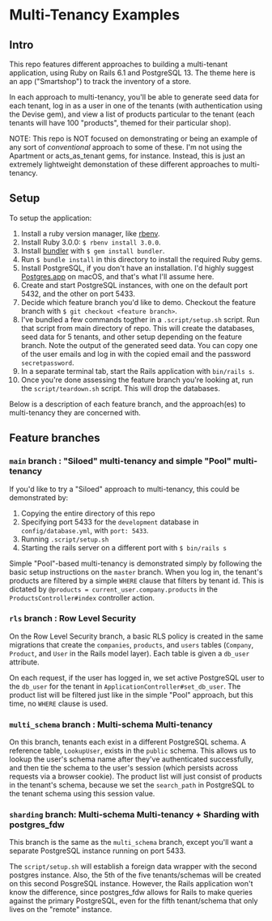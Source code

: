 # Multi-Tenancy Examples

## Intro

This repo features different approaches to building a multi-tenant application, using
Ruby on Rails 6.1 and PostgreSQL 13. The theme here is an app ("Smartshop") to track the inventory of a
store.

In each approach to multi-tenancy, you'll be able to generate seed data for each tenant, log in as a user in one of the tenants (with authentication using the Devise gem), and view a list of products particular to the tenant (each tenants will have 100 "products", themed for their particular shop).

NOTE: This repo is NOT focused on demonstrating or being an example of any sort of *conventional* approach to some of these. I'm not using the Apartment or acts_as_tenant gems, for instance. Instead, this is just an extremely lightweight demonstation of these different approaches to multi-tenancy.

## Setup

To setup the application:

1. Install a ruby version manager, like [rbenv](https://github.com/rbenv/rbenv#installation).
2. Install Ruby 3.0.0: `$ rbenv install 3.0.0`.
3. Install [bundler](https://bundler.io) with `$ gem install bundler`.
4. Run `$ bundle install` in this directory to install the required Ruby gems.
5. Install PostgreSQL, if you don't have an installation. I'd highly suggest [Postgres.app](https://postgresapp.com)
on macOS, and that's what I'll assume here.
6. Create and start PostgreSQL instances, with one on the default port 5432, and the other on port 5433.
7. Decide which feature branch you'd like to demo. Checkout the feature branch with `$ git checkout <feature branch>`.
8. I've bundled a few commands togther in a `.script/setup.sh` script. Run that script from main directory of repo. This will create the databases, seed data for 5 tenants, and other setup depending on the feature branch. Note the output of the generated seed data. You can copy one of the user emails and log in with the copied email and the password `secretpassword`.
9. In a separate terminal tab, start the Rails application with `bin/rails s`.
10. Once you're done assessing the feature branch you're looking at, run the `script/teardown.sh` script. This will drop the databases.

Below is a description of each feature branch, and the approach(es) to multi-tenancy they are concerned with.

## Feature branches

### `main` branch : "Siloed" multi-tenancy and simple "Pool" multi-tenancy

If you'd like to try a "Siloed" approach to multi-tenancy, this could be demonstrated by:

1. Copying the entire directory of this repo
2. Specifying port 5433 for the `development` database in `config/database.yml`, with `port: 5433`.
3. Running `.script/setup.sh`
4. Starting the rails server on a different port with `$ bin/rails s`

Simple "Pool"-based multi-tenancy is demonstrated simply by following the basic setup instructions on the `master` branch. When you log in, the tenant's products are filtered by a simple `WHERE` clause that filters by tenant id. This is dictated by `@products = current_user.company.products` in the `ProductsController#index` controller action.

### `rls` branch : Row Level Security

On the Row Level Security branch, a basic RLS policy is created in the same migrations that create the `companies`, `products`, and `users` tables (`Company`, `Product`, and `User` in the Rails model layer). Each table is given a `db_user` attribute.

On each request, if the user has logged in, we set active PostgreSQL user to the `db_user` for the tenant in `ApplicationController#set_db_user`. The product list will be filtered just like in the simple "Pool" approach, but this time, no `WHERE` clause is used.

### `multi_schema` branch : Multi-schema Multi-tenancy

On this branch, tenants each exist in a different PostgreSQL schema. A reference table, `LookupUser`, exists in the `public` schema. This allows us to lookup the user's schema name after they've authenticated successfully, and then tie the schema to the user's session (which persists across requests via a browser cookie). The product list will just consist of products in the tenant's schema, because we set the `search_path` in PostgreSQL to the tenant schema using this session value.

### `sharding` branch: Multi-schema Multi-tenancy + Sharding with postgres_fdw

This branch is the same as the `multi_schema` branch, except you'll want a separate PostgreSQL instance running on port 5433.

The `script/setup.sh` will establish a foreign data wrapper with the second postgres instance. Also, the 5th of the five tenants/schemas will be created on this second PosgreSQL instance. However, the Rails application won't know the difference, since postgres_fdw allows for Rails to make queries against the primary PostgreSQL, even for the fifth tenant/schema that only lives on the "remote" instance.
